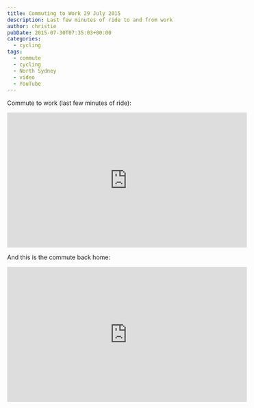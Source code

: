 ```yaml
---
title: Commuting to Work 29 July 2015
description: Last few minutes of ride to and from work
author: christie
pubDate: 2015-07-30T07:35:03+00:00
categories:
  - cycling
tags:
  - commute
  - cycling
  - North Sydney
  - video
  - YouTube
---
```


Commute to work (last few minutes of ride):

<iframe width="560" height="315" src="https://www.youtube.com/embed/B7pFFRut1oY" title="YouTube video player" frameborder="0" allow="accelerometer; autoplay; clipboard-write; encrypted-media; gyroscope; picture-in-picture" allowfullscreen></iframe>

And this is the commute back home:

<iframe width="560" height="315" src="https://www.youtube.com/embed/Zhz9WET3PrM" title="YouTube video player" frameborder="0" allow="accelerometer; autoplay; clipboard-write; encrypted-media; gyroscope; picture-in-picture" allowfullscreen></iframe>
